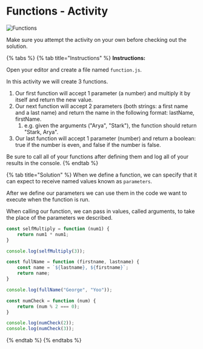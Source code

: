 # Functions - Activity

![Functions](https://github.com/cslewislives/frontend-prework/tree/7c7bc1ab2155c31482f755a757c91f4efcc6e770/.gitbook/assets/image%20%2837%29.png)

Make sure you attempt the activity on your own before checking out the solution.

{% tabs %}
{% tab title="Instructions" %}
**Instructions:**

Open your editor and create a file named `function.js`.

In this activity we will create 3 functions.

1. Our first function will accept 1 parameter \(a number\) and multiply it by itself and return the new value.
2. Our next function will accept 2 parameters \(both strings: a first name and a last name\) and return the name in the following format: lastName, firstName.
   1. e.g. given the arguments \("Arya", "Stark"\), the function should return "Stark, Arya".
3. Our last function will accept 1 parameter \(number\) and return a boolean: true if the number is even, and false if the number is false.

Be sure to call all of your functions after defining them and log all of your results in the console.
{% endtab %}

{% tab title="Solution" %}
When we define a function, we can specify that it can expect to receive named values known as `parameters`.

After we define our parameters we can use them in the code we want to execute when the function is run.

When calling our function, we can pass in values, called arguments, to take the place of the parameters we described.

```javascript
const selfMultiply = function (num1) {
    return num1 * num1;
}

console.log(selfMultiply(3));

const fullName = function (firstname, lastname) {
    const name = `${lastname}, ${firstname}`;
    return name;
}

console.log(fullName("George", "Yoo"));

const numCheck = function (num) {
    return (num % 2 === 0);
}

console.log(numCheck(2));
console.log(numCheck(3));
```
{% endtab %}
{% endtabs %}

